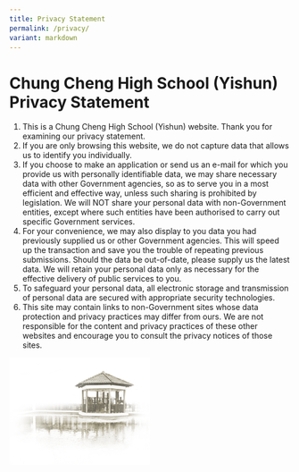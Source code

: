 ```yaml
---
title: Privacy Statement
permalink: /privacy/
variant: markdown
---
```

Chung Cheng High School (Yishun) Privacy Statement
=================

1.  This is a Chung Cheng High School (Yishun) website. Thank you for examining our privacy statement.
2.  If you are only browsing this website, we do not capture data that allows us to identify you individually.
3.  If you choose to make an application or send us an e-mail for which you provide us with personally identifiable data, we may share necessary data with other Government agencies, so as to serve you in a most efficient and effective way, unless such sharing is prohibited by legislation. We will NOT share your personal data with non-Government entities, except where such entities have been authorised to carry out specific Government services.
4.  For your convenience, we may also display to you data you had previously supplied us or other Government agencies. This will speed up the transaction and save you the trouble of repeating previous submissions.  Should the data be out-of-date, please supply us the latest data. We will retain your personal data only as necessary for the effective delivery of public services to you.
5.  To safeguard your personal data, all electronic storage and transmission of personal data are secured with appropriate security technologies.
6.  This site may contain links to non-Government sites whose data protection and privacy practices may differ from ours. We are not responsible for the content and privacy practices of these other websites and encourage you to consult the privacy notices of those sites.


<img src="/images/pavilion.png" style="width:50%">